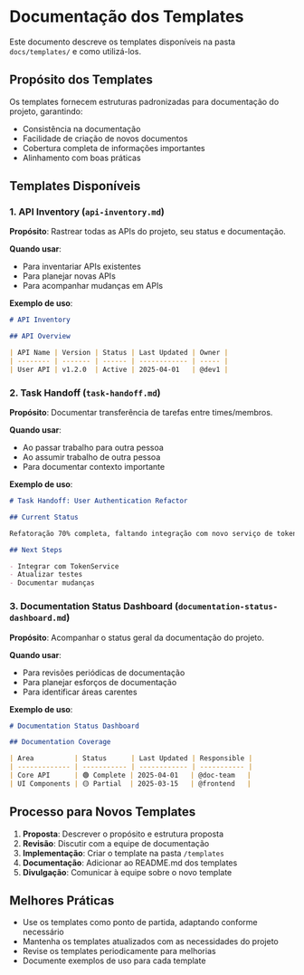 # Documentação dos Templates

Este documento descreve os templates disponíveis na pasta `docs/templates/` e como utilizá-los.

## Propósito dos Templates

Os templates fornecem estruturas padronizadas para documentação do projeto, garantindo:

- Consistência na documentação
- Facilidade de criação de novos documentos
- Cobertura completa de informações importantes
- Alinhamento com boas práticas

## Templates Disponíveis

### 1. API Inventory (`api-inventory.md`)

**Propósito**: Rastrear todas as APIs do projeto, seu status e documentação.

**Quando usar**:

- Para inventariar APIs existentes
- Para planejar novas APIs
- Para acompanhar mudanças em APIs

**Exemplo de uso**:

```markdown
# API Inventory

## API Overview

| API Name | Version | Status | Last Updated | Owner |
| -------- | ------- | ------ | ------------ | ----- |
| User API | v1.2.0  | Active | 2025-04-01   | @dev1 |
```

### 2. Task Handoff (`task-handoff.md`)

**Propósito**: Documentar transferência de tarefas entre times/membros.

**Quando usar**:

- Ao passar trabalho para outra pessoa
- Ao assumir trabalho de outra pessoa
- Para documentar contexto importante

**Exemplo de uso**:

```markdown
# Task Handoff: User Authentication Refactor

## Current Status

Refatoração 70% completa, faltando integração com novo serviço de tokens.

## Next Steps

- Integrar com TokenService
- Atualizar testes
- Documentar mudanças
```

### 3. Documentation Status Dashboard (`documentation-status-dashboard.md`)

**Propósito**: Acompanhar o status geral da documentação do projeto.

**Quando usar**:

- Para revisões periódicas de documentação
- Para planejar esforços de documentação
- Para identificar áreas carentes

**Exemplo de uso**:

```markdown
# Documentation Status Dashboard

## Documentation Coverage

| Area          | Status      | Last Updated | Responsible |
| ------------- | ----------- | ------------ | ----------- |
| Core API      | 🟢 Complete | 2025-04-01   | @doc-team   |
| UI Components | 🟡 Partial  | 2025-03-15   | @frontend   |
```

## Processo para Novos Templates

1. **Proposta**: Descrever o propósito e estrutura proposta
2. **Revisão**: Discutir com a equipe de documentação
3. **Implementação**: Criar o template na pasta `/templates`
4. **Documentação**: Adicionar ao README.md dos templates
5. **Divulgação**: Comunicar à equipe sobre o novo template

## Melhores Práticas

- Use os templates como ponto de partida, adaptando conforme necessário
- Mantenha os templates atualizados com as necessidades do projeto
- Revise os templates periodicamente para melhorias
- Documente exemplos de uso para cada template
